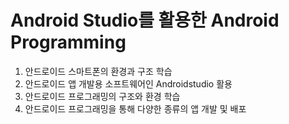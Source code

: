 # Android Studio를 활용한 Android Programming


1. 안드로이드 스마트폰의 환경과 구조 학습
2. 안드로이드 앱 개발용 소프트웨어인 Androidstudio 활용
3. 안드로이드 프로그래밍의 구조와 환경 학습
4. 안드로이드 프로그래밍을 통해 다양한 종류의 앱 개발 및 배포
